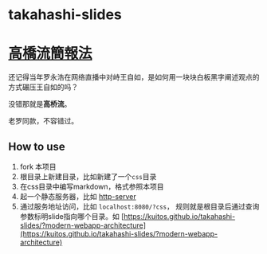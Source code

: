 # takahashi-slides
# [高橋流簡報法](https://zh.wikipedia.org/wiki/%E9%AB%98%E6%A9%8B%E6%B5%81%E7%B0%A1%E5%A0%B1%E6%B3%95)

还记得当年罗永浩在网络直播中对峙王自如，是如何用一块块白板黑字阐述观点的方式碾压王自如的吗？

没错那就是**高桥流**。

老罗同款，不容错过。

## How to use

1. fork 本项目
2. 根目录上新建目录，比如新建了一个`css`目录
3. 在css目录中编写markdown，格式参照本项目
4. 起一个静态服务器，比如 [http-server](https://github.com/indexzero/http-server)
5. 通过服务地址访问，比如 `localhost:8080/?css`， 规则就是根目录后通过查询参数标明slide指向哪个目录。如 [https://kuitos.github.io/takahashi-slides/?modern-webapp-architecture](https://kuitos.github.io/takahashi-slides/?modern-webapp-architecture)

